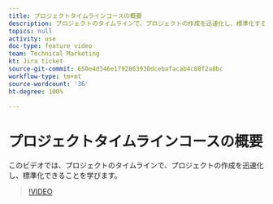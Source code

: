 ```yaml
---
title: プロジェクトタイムラインコースの概要
description: プロジェクトのタイムラインで、プロジェクトの作成を迅速化し、標準化する方法を説明します。
topics: null
activity: use
doc-type: feature video
team: Technical Marketing
kt: Jira ticket
source-git-commit: 650e4d346e1792863930dcebafacab4c88f2a8bc
workflow-type: tm+mt
source-wordcount: '36'
ht-degree: 100%

---
```


# プロジェクトタイムラインコースの概要

このビデオでは、プロジェクトのタイムラインで、プロジェクトの作成を迅速化し、標準化できることを学びます。

>[!VIDEO](https://video.tv.adobe.com/v/335212/?quality=12&learn=on)
